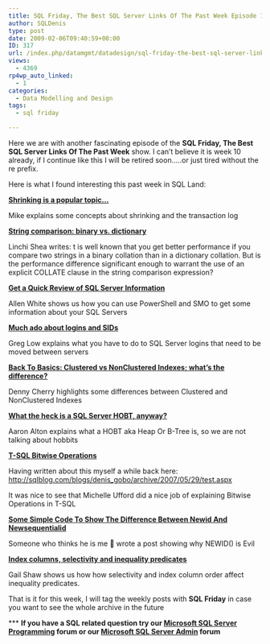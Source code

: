 ```yaml
---
title: SQL Friday, The Best SQL Server Links Of The Past Week Episode 10
author: SQLDenis
type: post
date: 2009-02-06T09:40:59+00:00
ID: 317
url: /index.php/datamgmt/datadesign/sql-friday-the-best-sql-server-links-of-10/
views:
  - 4369
rp4wp_auto_linked:
  - 1
categories:
  - Data Modelling and Design
tags:
  - sql friday

---
```

Here we are with another fascinating episode of the **SQL Friday, The Best SQL Server Links Of The Past Week** show. I can&#8217;t believe it is week 10 already, if I continue like this I will be retired soon&#8230;..or just tired without the re prefix.
  
Here is what I found interesting this past week in SQL Land:

**[Shrinking is a popular topic&#8230;][1]**
  
Mike explains some concepts about shrinking and the transaction log

**[String comparison: binary vs. dictionary][2]**
  
Linchi Shea writes: t is well known that you get better performance if you compare two strings in a binary collation than in a dictionary collation. But is the performance difference significant enough to warrant the use of an explicit COLLATE clause in the string comparison expression?

**[Get a Quick Review of SQL Server Information][3]**
  
Allen White shows us how you can use PowerShell and SMO to get some information about your SQL Servers

**[Much ado about logins and SIDs][4]**
  
Greg Low explains what you have to do to SQL Server logins that need to be moved between servers

**[Back To Basics: Clustered vs NonClustered Indexes; what’s the difference?][5]**
  
Denny Cherry highlights some differences between Clustered and NonClustered Indexes

**[What the heck is a SQL Server HOBT, anyway?][6]**
  
Aaron Alton explains what a HOBT aka Heap Or B-Tree is, so we are not talking about hobbits

**[T-SQL Bitwise Operations][7]**
  
Having written about this myself a while back here: http://sqlblog.com/blogs/denis_gobo/archive/2007/05/29/test.aspx
  
It was nice to see that Michelle Ufford did a nice job of explaining Bitwise Operations in T-SQL

**[Some Simple Code To Show The Difference Between Newid And Newsequentialid][8]**
  
Someone who thinks he is me 🙂 wrote a post showing why NEWID() is Evil

**[Index columns, selectivity and inequality predicates][9]**
  
Gail Shaw shows us how how selectivity and index column order affect inequality predicates.



That is it for this week, I will tag the weekly posts with **SQL Friday** in case you want to see the whole archive in the future

\*** **If you have a SQL related question try our [Microsoft SQL Server Programming][10] forum or our [Microsoft SQL Server Admin][11] forum**<ins></ins>

 [1]: http://www.straightpathsql.com/blog/2009/1/31/shrinking-is-a-popular-topic.html
 [2]: http://sqlblog.com/blogs/linchi_shea/archive/2009/01/31/string-comparison-binary-vs-dictionary.aspx
 [3]: http://sqlblog.com/blogs/allen_white/archive/2009/02/01/get-a-quick-review-of-sql-server-information.aspx
 [4]: http://sqlblog.com/blogs/greg_low/archive/2009/02/02/much-ado-about-logins-and-sids.aspx
 [5]: http://itknowledgeexchange.techtarget.com/sql-server/back-to-basics-clustered-vs-nonclustered-indexes-whats-the-difference/
 [6]: http://thehobt.blogspot.com/2009/02/what-heck-is-sql-server-hobt-anyway.html
 [7]: http://sqlfool.com/2009/02/bitwise-operations/
 [8]: http://sqlblog.com/blogs/denis_gobo/archive/2009/02/05/11743.aspx
 [9]: http://sqlinthewild.co.za/index.php/2009/02/06/index-columns-selectivity-and-inequality-predicates/
 [10]: http://forum.ltd.local/viewforum.php?f=17
 [11]: http://forum.ltd.local/viewforum.php?f=22